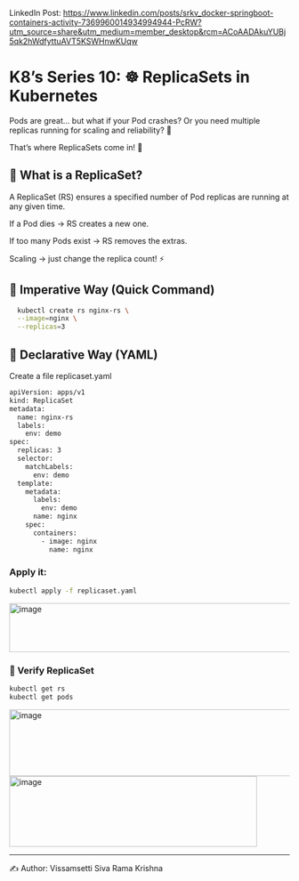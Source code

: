 LinkedIn Post: https://www.linkedin.com/posts/srkv_docker-springboot-containers-activity-7369960014934994944-PcRW?utm_source=share&utm_medium=member_desktop&rcm=ACoAADAkuYUBj5qk2hWdfyttuAVT5KSWHnwKUqw
# K8’s Series 10: ☸️ ReplicaSets in Kubernetes


Pods are great… but what if your Pod crashes? Or you need multiple replicas running for scaling and reliability? 🤔

That’s where ReplicaSets come in! 💪

## 🔹 What is a ReplicaSet?

A ReplicaSet (RS) ensures a specified number of Pod replicas are running at any given time.

If a Pod dies → RS creates a new one.

If too many Pods exist → RS removes the extras.

Scaling → just change the replica count! ⚡

## 🔹 Imperative Way (Quick Command)
```bash
  kubectl create rs nginx-rs \
  --image=nginx \
  --replicas=3
```
## 🔹 Declarative Way (YAML)
Create a file replicaset.yaml

```bash
apiVersion: apps/v1
kind: ReplicaSet
metadata: 
  name: nginx-rs
  labels:
    env: demo
spec:
  replicas: 3
  selector:
    matchLabels:
      env: demo
  template:
    metadata:
      labels:
        env: demo
      name: nginx
    spec:
      containers:
        - image: nginx
          name: nginx
```
### Apply it:

```bash
kubectl apply -f replicaset.yaml
```

<img width="674" height="88" alt="image" src="https://github.com/user-attachments/assets/58432c35-2e23-4d26-9ac4-38ec978b40da" />

### 🔹 Verify ReplicaSet
```bash
kubectl get rs
kubectl get pods
```

<img width="670" height="120" alt="image" src="https://github.com/user-attachments/assets/39509ad8-1ba6-4b98-acf9-7ff2e7e98e72" />

<img width="445" height="127" alt="image" src="https://github.com/user-attachments/assets/2bf1135d-49dd-4934-bf96-1892c0850849" />

---
✍️ Author: Vissamsetti Siva Rama Krishna




